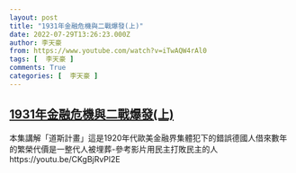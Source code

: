```yaml
---
layout: post
title: "1931年金融危機與二戰爆發(上)"
date: 2022-07-29T13:26:23.000Z
author: 李天豪
from: https://www.youtube.com/watch?v=iTwAQW4rAl0
tags: [  李天豪 ]
comments: True
categories: [  李天豪 ]
---
```

<!--1659101183000-->
[1931年金融危機與二戰爆發(上)](https://www.youtube.com/watch?v=iTwAQW4rAl0)
------

<div>
本集講解「道斯計畫」這是1920年代歐美金融界集體犯下的錯誤德國人借來數年的繁榮代價是一整代人被埋葬-參考影片用民主打敗民主的人https://youtu.be/CKgBjRvPl2E
</div>
